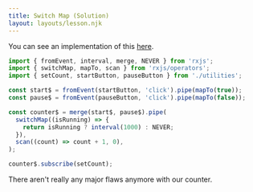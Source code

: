 ```yaml
---
title: Switch Map (Solution)
layout: layouts/lesson.njk
---
```


You can see an implementation of this [here](/applications/basic-counter-with-switch-map/index.html).

```js
import { fromEvent, interval, merge, NEVER } from 'rxjs';
import { switchMap, mapTo, scan } from 'rxjs/operators';
import { setCount, startButton, pauseButton } from './utilities';

const start$ = fromEvent(startButton, 'click').pipe(mapTo(true));
const pause$ = fromEvent(pauseButton, 'click').pipe(mapTo(false));

const counter$ = merge(start$, pause$).pipe(
  switchMap((isRunning) => {
    return isRunning ? interval(1000) : NEVER;
  }),
  scan((count) => count + 1, 0),
);

counter$.subscribe(setCount);
```

There aren't really any major flaws anymore with our counter.
